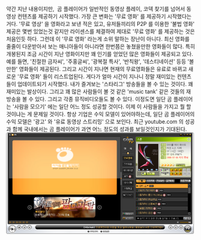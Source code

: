 약간 지난 내용이지만,  곰 플레이어가 일반적인 동영상 플레이, 코덱 찾기를 넘어서 동영상 컨텐츠를 제공하기 시작했다.
가장 큰 변화는 '무료 영화' 를 제공하기 시작했다는 거다. '무료 영상' 을 영화라고 보낸 적은 있고, 유저들끼리의 P2P 를 이용한 '불법 영화' 제공은 몇번 있었는것 같지만 라이센스를 체결하여 제대로 '무료 영화' 를 제공하는 것은 처음인듯 하다. 그런데 이 '무료 영화' 라는게 소위 말하는 장난이 아니다. 최신 영화를 줄줄이 다운받아서 보는 매니아들이 아니라면 한번쯤은 놓쳤을만한 영화들이 많다. 특히 개봉된지 조금 시간이 지난 영화이지만 꽤 인기를 얻었던 많은 영화들이 제공되고 있다. 예를 들면, '친절한 금자씨', '주홍글씨', '광복절 특사', '반칙왕', '데스티네이션' 등등 '볼만한' 영화들이 제공된다. 그리고 시간이 지나면 현재의 무료영화들은 유료로 바뀌고 새로운 '무료 영화' 들이 리스트업된다.
게다가 얼마 시간이 지나니 정말 재미있는 컨텐츠들이 업데이트되기 시작했다. 내가 즐겨보는 '스타리그' 방송들을 볼 수 있는 것이다. 꽤 재미있는 발상이다. 그리고 꽤 많은 사람들이 볼 것 같은 'music tank' 같은 것들의 재방송을 볼 수 있다. 그리고 각종 뮤직비디오들도 볼 수 있다.
이정도면 일단 곰 플레이어는 '사람을 모으기' 에는 일단 어느 정도 성공할 것이다. 이제 이 사람들을 가지고 뭘 할 것이냐는 게 문제일 것이다.
항상 기업은 수익 모델이 있어야하는데, 일단 곰 플레이어의 수익 모델은 '광고' 와 '유료 동영상 스트리밍' 으로 보인다.
최근 youtube.com 의 성공과 함께 국내에서는 곰 플레이어가 과연 어느 정도의 성과를 보일것인지가 기대된다.
<img src="gom.png" width="500" height="269" />


